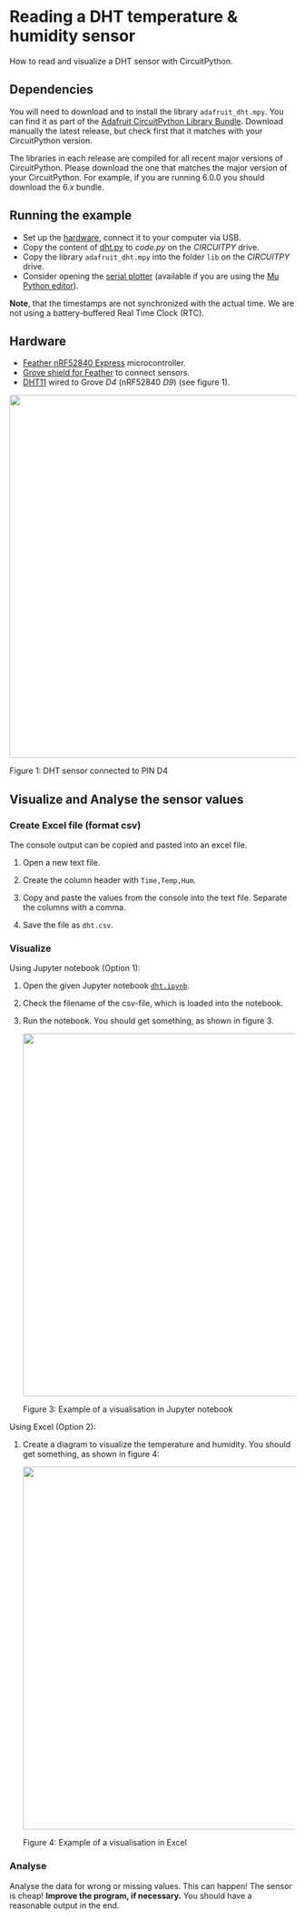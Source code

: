 # Reading a DHT temperature & humidity sensor
How to read and visualize a DHT sensor with CircuitPython.

## Dependencies

You will need to download and to install the library `adafruit_dht.mpy`. You can find it as part of the [Adafruit CircuitPython Library Bundle](https://github.com/adafruit/Adafruit_CircuitPython_Bundle#adafruit-circuitpython-library-bundle). Download manually the latest release, but check first that it matches with your CircuitPython version. 

The libraries in each release are compiled for all recent major versions of CircuitPython. Please download the one that matches the major version of your CircuitPython. For example, if you are running 6.0.0 you should download the 6.x bundle.

## Running the example
* Set up the [hardware](#Hardware), connect it to your computer via USB.
* Copy the content of [dht.py](dht.py) to _code.py_ on the _CIRCUITPY_ drive.
* Copy the library `adafruit_dht.mpy` into the folder `lib` on the _CIRCUITPY_ drive.
* Consider opening the [serial plotter](https://codewith.mu/en/tutorials/1.0/plotter) (available if you are using the [Mu Python editor](https://github.com/tamberg/fhnw-idb/wiki/Mu-Python-editor)).

**Note**, that the timestamps are not synchronized with the actual time. We are not using a battery-buffered Real Time Clock (RTC).

## Hardware
* [Feather nRF52840 Express](https://github.com/tamberg/fhnw-idb/wiki/Feather-nRF52840-Express) microcontroller.
* [Grove shield for Feather](https://github.com/tamberg/fhnw-idb/wiki/Grove-Adapters#grove-shield-for-feather) to connect sensors.
* [DHT11](https://github.com/tamberg/fhnw-idb/wiki/Grove-Sensors#temperature--humidity-sensor-dht11) wired to Grove _D4_ (nRF52840 _D9_) (see figure 1).

<img src="dht.jpg" width="640">

Figure 1: DHT sensor connected to PIN D4

## Visualize and Analyse the sensor values

### Create Excel file (format csv)

The console output can be copied and pasted into an excel file.

1. Open a new text file.

2. Create the column header with `Time,Temp,Hum`.

2. Copy and paste the values from the console into the text file. Separate the columns with a comma.

3. Save the file as `dht.csv`.

### Visualize

Using Jupyter notebook (Option 1):

1. Open the given Jupyter notebook [`dht.ipynb`](./dht.ipynb).

2. Check the filename of the csv-file, which is loaded into the notebook.

3. Run the notebook. You should get something, as shown in figure 3.

   <img src="dht-jupyter.png" width="640">

   Figure 3: Example of a visualisation in Jupyter notebook

Using Excel (Option 2):

1. Create a diagram to visualize the temperature and humidity. You should get something, as shown in figure 4:

   <img src="dht-excel.png" width="640">

   Figure 4: Example of a visualisation in Excel

### Analyse

Analyse the data for wrong or missing values. This can happen! The sensor is cheap! **Improve the program, if necessary.** You should have a reasonable output in the end.
